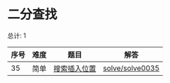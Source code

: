 # 二分查找

<!--- table -->


总计: 1

| 序号 | 难度 | 题目                    | 解答                      |
| ---- | ---- | ------------------ | ---------------- |
| 35 | 简单 | [搜索插入位置](https://leetcode-cn.com/problems/search-insert-position/) | [solve/solve0035](../solve/solve0035)|
